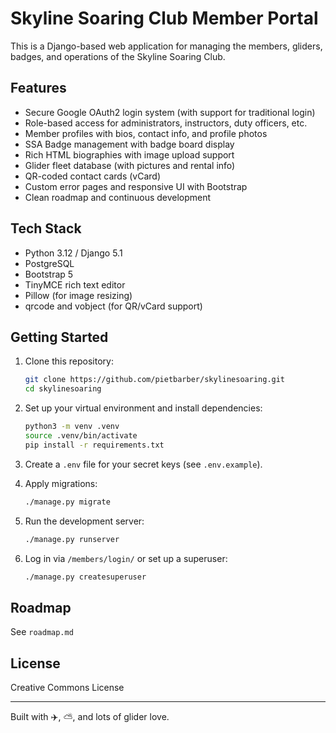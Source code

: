# Skyline Soaring Club Member Portal

This is a Django-based web application for managing the members, gliders, badges, and operations of the Skyline Soaring Club.

## Features

- Secure Google OAuth2 login system (with support for traditional login)
- Role-based access for administrators, instructors, duty officers, etc.
- Member profiles with bios, contact info, and profile photos
- SSA Badge management with badge board display
- Rich HTML biographies with image upload support
- Glider fleet database (with pictures and rental info)
- QR-coded contact cards (vCard)
- Custom error pages and responsive UI with Bootstrap
- Clean roadmap and continuous development

## Tech Stack

- Python 3.12 / Django 5.1
- PostgreSQL
- Bootstrap 5
- TinyMCE rich text editor
- Pillow (for image resizing)
- qrcode and vobject (for QR/vCard support)

## Getting Started

1. Clone this repository:

   ```bash
   git clone https://github.com/pietbarber/skylinesoaring.git
   cd skylinesoaring
   ```

2. Set up your virtual environment and install dependencies:

   ```bash
   python3 -m venv .venv
   source .venv/bin/activate
   pip install -r requirements.txt
   ```

3. Create a `.env` file for your secret keys (see `.env.example`).

4. Apply migrations:

   ```bash
   ./manage.py migrate
   ```

5. Run the development server:

   ```bash
   ./manage.py runserver
   ```

6. Log in via `/members/login/` or set up a superuser:

   ```bash
   ./manage.py createsuperuser
   ```

## Roadmap

See `roadmap.md`

## License

Creative Commons License

---

Built with ✈️, ⛅, and lots of glider love.

